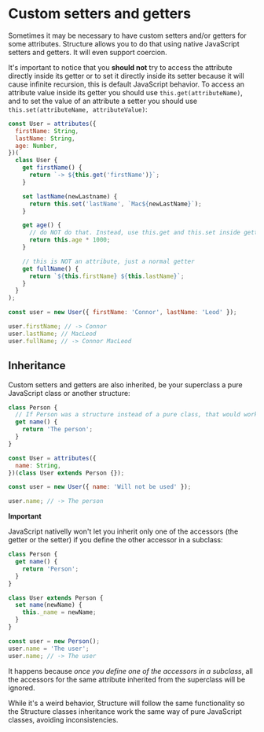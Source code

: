 # Custom setters and getters

Sometimes it may be necessary to have custom setters and/or getters for some attributes. Structure allows you to do that using native JavaScript setters and getters. It will even support coercion.

It's important to notice that you **should not** try to access the attribute directly inside its getter or to set it directly inside its setter because it will cause infinite recursion, this is default JavaScript behavior. To access an attribute value inside its getter you should use `this.get(attributeName)`, and to set the value of an attribute a setter you should use `this.set(attributeName, attributeValue)`:

```javascript
const User = attributes({
  firstName: String,
  lastName: String,
  age: Number,
})(
  class User {
    get firstName() {
      return `-> ${this.get('firstName')}`;
    }

    set lastName(newLastname) {
      return this.set('lastName', `Mac${newLastName}`);
    }

    get age() {
      // do NOT do that. Instead, use this.get and this.set inside getters and setters
      return this.age * 1000;
    }

    // this is NOT an attribute, just a normal getter
    get fullName() {
      return `${this.firstName} ${this.lastName}`;
    }
  }
);

const user = new User({ firstName: 'Connor', lastName: 'Leod' });

user.firstName; // -> Connor
user.lastName; // MacLeod
user.fullName; // -> Connor MacLeod
```

## Inheritance

Custom setters and getters are also inherited, be your superclass a pure JavaScript class or another structure:

```javascript
class Person {
  // If Person was a structure instead of a pure class, that would work too
  get name() {
    return 'The person';
  }
}

const User = attributes({
  name: String,
})(class User extends Person {});

const user = new User({ name: 'Will not be used' });

user.name; // -> The person
```

**Important**

JavaScript nativelly won't let you inherit only one of the accessors \(the getter or the setter\) if you define the other accessor in a subclass:

```javascript
class Person {
  get name() {
    return 'Person';
  }
}

class User extends Person {
  set name(newName) {
    this._name = newName;
  }
}

const user = new Person();
user.name = 'The user';
user.name; // -> The user
```

It happens because _once you define one of the accessors in a subclass_, all the accessors for the same attribute inherited from the superclass will be ignored.

While it's a weird behavior, Structure will follow the same functionality so the Structure classes inheritance work the same way of pure JavaScript classes, avoiding inconsistencies.

